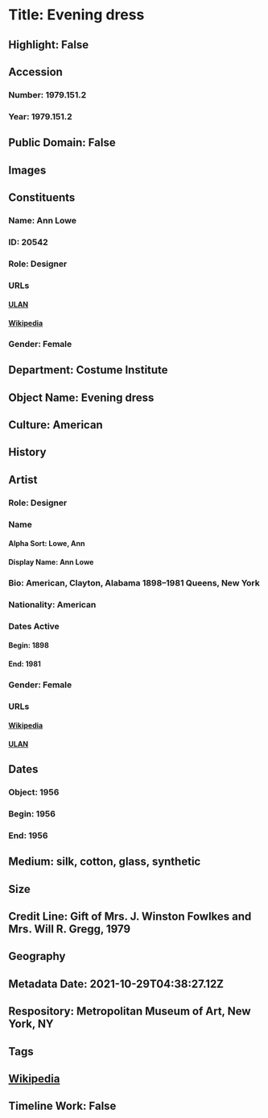 # Title: Evening dress
## Highlight: False
## Accession
### Number: 1979.151.2
### Year: 1979.151.2
## Public Domain: False
## Images
## Constituents
### Name: Ann Lowe
### ID: 20542
### Role: Designer
### URLs
#### [ULAN](http://vocab.getty.edu/page/ulan/500491394)
#### [Wikipedia](https://www.wikidata.org/wiki/Q4766516)
### Gender: Female
## Department: Costume Institute
## Object Name: Evening dress
## Culture: American
## History
## Artist
### Role: Designer
### Name
#### Alpha Sort: Lowe, Ann
#### Display Name: Ann Lowe
### Bio: American, Clayton, Alabama 1898–1981 Queens, New York
### Nationality: American
### Dates Active
#### Begin: 1898
#### End: 1981
### Gender: Female
### URLs
#### [Wikipedia](https://www.wikidata.org/wiki/Q4766516)
#### [ULAN](http://vocab.getty.edu/page/ulan/500491394)
## Dates
### Object: 1956
### Begin: 1956
### End: 1956
## Medium: silk, cotton, glass, synthetic
## Size
## Credit Line: Gift of Mrs. J. Winston Fowlkes and Mrs. Will R. Gregg, 1979
## Geography
## Metadata Date: 2021-10-29T04:38:27.12Z
## Respository: Metropolitan Museum of Art, New York, NY
## Tags
## [Wikipedia](https://www.wikidata.org/wiki/Q109302904)
## Timeline Work: False